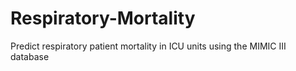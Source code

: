 # Respiratory-Mortality
Predict respiratory patient mortality in ICU units using the MIMIC III database
